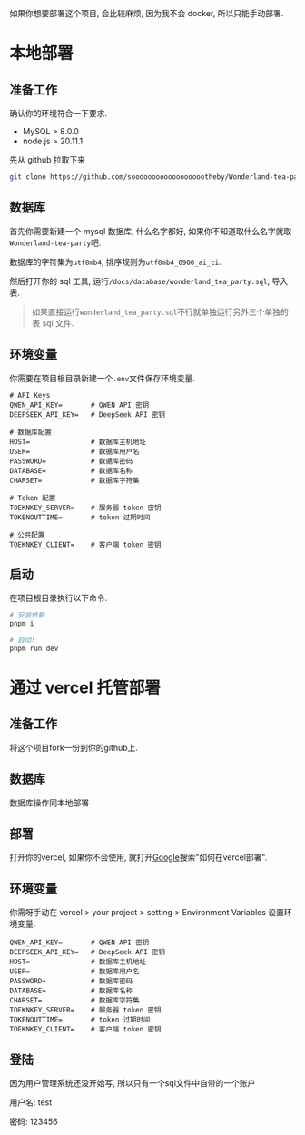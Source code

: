 如果你想要部署这个项目, 会比较麻烦, 因为我不会 docker, 所以只能手动部署.

# 本地部署

## 准备工作

确认你的环境符合一下要求.

- MySQL > 8.0.0
- node.js > 20.11.1

先从 github 拉取下来

```bash
git clone https://github.com/sooooooooooooooooootheby/Wonderland-tea-party.git
```

## 数据库

首先你需要新建一个 mysql 数据库, 什么名字都好, 如果你不知道取什么名字就取`Wonderland-tea-party`吧.

数据库的字符集为`utf8mb4`, 排序规则为`utf8mb4_0900_ai_ci`.

然后打开你的 sql 工具, 运行`/docs/database/wonderland_tea_party.sql`, 导入表.

> 如果直接运行`wonderland_tea_party.sql`不行就单独运行另外三个单独的表 sql 文件.

## 环境变量

你需要在项目根目录新建一个`.env`文件保存环境变量.

```env
# API Keys
QWEN_API_KEY=       # QWEN API 密钥
DEEPSEEK_API_KEY=   # DeepSeek API 密钥

# 数据库配置
HOST=               # 数据库主机地址
USER=               # 数据库用户名
PASSWORD=           # 数据库密码
DATABASE=           # 数据库名称
CHARSET=            # 数据库字符集

# Token 配置
TOEKNKEY_SERVER=    # 服务器 token 密钥
TOKENOUTTIME=       # token 过期时间

# 公共配置
TOEKNKEY_CLIENT=    # 客户端 token 密钥
```

## 启动

在项目根目录执行以下命令.

```bash
# 安装依赖
pnpm i

# 启动!
pnpm run dev
```

# 通过 vercel 托管部署

## 准备工作

将这个项目fork一份到你的github上.

## 数据库

数据库操作同本地部署

## 部署

打开你的vercel, 如果你不会使用, 就打开[Google](https://google.com)搜索"如何在vercel部署".

## 环境变量

你需呀手动在 vercel > your project > setting > Environment Variables 设置环境变量.

```env
QWEN_API_KEY=       # QWEN API 密钥
DEEPSEEK_API_KEY=   # DeepSeek API 密钥
HOST=               # 数据库主机地址
USER=               # 数据库用户名
PASSWORD=           # 数据库密码
DATABASE=           # 数据库名称
CHARSET=            # 数据库字符集
TOEKNKEY_SERVER=    # 服务器 token 密钥
TOKENOUTTIME=       # token 过期时间
TOEKNKEY_CLIENT=    # 客户端 token 密钥
```

## 登陆

因为用户管理系统还没开始写, 所以只有一个sql文件中自带的一个账户

用户名: test

密码: 123456
